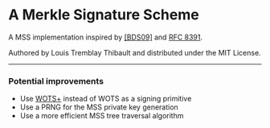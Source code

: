 # A Merkle Signature Scheme
A MSS implementation inspired by [[BDS09]](https://doi.org/10.1007/978-3-540-88702-7_3) and [RFC 8391](https://datatracker.ietf.org/doc/html/rfc8391).

Authored by Louis Tremblay Thibault and distributed under the MIT License. 

---
### Potential improvements
- Use [WOTS+](https://eprint.iacr.org/2017/965.pdf) instead of WOTS as a signing primitive
- Use a PRNG for the MSS private key generation
- Use a more efficient MSS tree traversal algorithm
